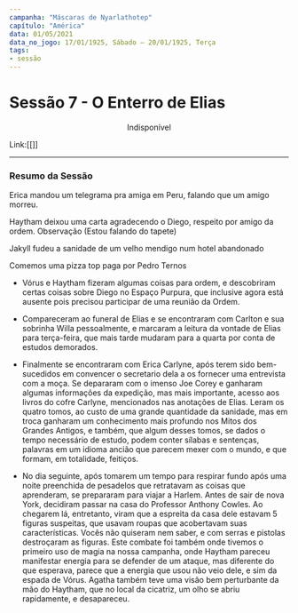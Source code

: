 ```yaml
---
campanha: "Máscaras de Nyarlathotep"
capítulo: "América"
data: 01/05/2021
data_no_jogo: 17/01/1925, Sábado – 20/01/1925, Terça
tags: 
- sessão
---
```

# Sessão 7 - O Enterro de Elias

<div align="center">Indisponível</div>

Link:[[]]

---

### Resumo da Sessão
Erica mandou um telegrama pra amiga em Peru, falando que um amigo morreu.

Haytham deixou uma carta agradecendo o Diego, respeito por amigo da ordem. Observação (Estou falando do tapete)

Jakyll fudeu a sanidade de um velho mendigo num hotel abandonado

Comemos uma pizza top paga por Pedro Ternos

- Vórus e Haytham fizeram algumas coisas para ordem, e descobriram certas coisas sobre Diego no Espaço Purpura, que inclusive agora está ausente pois precisou participar de uma reunião da Ordem.

- Compareceram ao funeral de Elias e se encontraram com Carlton e sua sobrinha Willa pessoalmente, e marcaram a leitura da vontade de Elias para terça-feira, que mais tarde mudaram para a quarta por conta de estudos demorados.

- Finalmente se encontraram com Erica Carlyne, após terem sido bem-sucedidos em convencer o secretario dela a os fornecer uma entrevista com a moça. Se depararam com o imenso Joe Corey e ganharam algumas informações da expedição, mas mais importante, acesso aos livros do cofre Carlyne, mencionados nas anotações de Elias. Leram os quatro tomos, ao custo de uma grande quantidade da sanidade, mas em troca ganharam um conhecimento mais profundo nos Mitos dos Grandes Antigos, e também, que algum desses tomos, se dados o tempo necessário de estudo, podem conter sílabas e sentenças, palavras em um idioma ancião que parecem mexer com o mundo, e que formam, em totalidade, feitiços.

- No dia seguinte, após tomarem um tempo para respirar fundo após uma noite preenchida de pesadelos que retratavam as coisas que aprenderam, se prepararam para viajar a Harlem. Antes de sair de nova York, decidiram passar na casa do Professor Anthony Cowles. Ao chegarem lá, entretanto, viram que a espreita da casa dele estavam 5 figuras suspeitas, que usavam roupas que acobertavam suas características. Vocês não quiseram nem saber, e com serras e pistolas destroçaram as figuras. Este combate foi também onde tivemos o primeiro uso de magia na nossa campanha, onde Haytham pareceu manifestar energia para se defender de um ataque, mas diferente do que esperava, parece que a energia que usou não veio dele, e sim da espada de Vórus. Agatha também teve uma visão bem perturbante da mão do Haytham, que no local da cicatriz, um olho se abriu rapidamente, e desapareceu.


